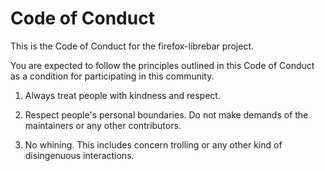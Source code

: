# Code of Conduct

This is the Code of Conduct for the firefox-librebar project.

You are expected to follow the principles outlined in this Code of Conduct as a condition for participating in this community.

1. Always treat people with kindness and respect.

2. Respect people's personal boundaries. Do not make demands of the maintainers or any other contributors.

3. No whining. This includes concern trolling or any other kind of disingenuous interactions.
